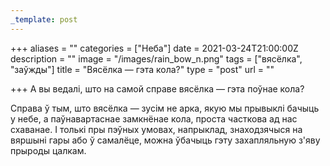 ```yaml
---
_template: post
---
```




+++
aliases = ""
categories = ["Неба"]
date = 2021-03-24T21:00:00Z
description = ""
image = "/images/rain_bow_n.png"
tags = ["вясёлка", "заўжды"]
title = "Вясёлка — гэта кола?"
type = "post"
url = ""

+++
А вы ведалі, што на самой справе вясёлка — гэта поўнае кола?  
  
Справа ў тым, што вясёлка — зусім не арка, якую мы прывыклі бачыць у небе, а паўнавартаснае замкнёнае кола, проста часткова ад нас схаванае. І толькі пры пэўных умовах, напрыклад, знаходзячыся на вяршыні гары або ў самалёце, можна ўбачыць гэту захапляльную з'яву прыроды цалкам.
